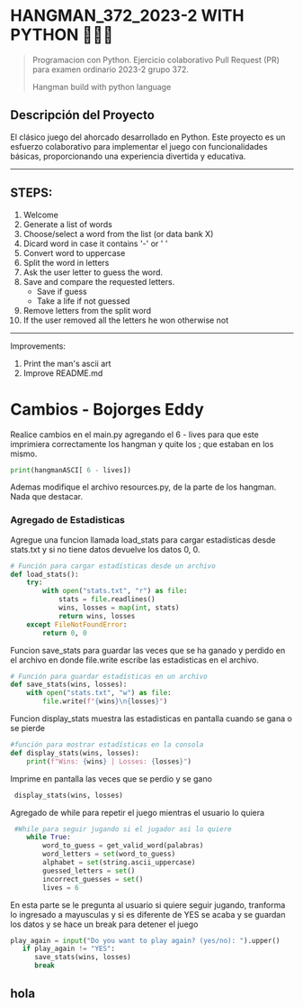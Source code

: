 # HANGMAN_372_2023-2 WITH PYTHON 🐍🧍‍♂️

> Programacion con Python. Ejercicio colaborativo Pull Request (PR) para examen ordinario 2023-2 grupo 372.
>
> Hangman build with python language

## Descripción del Proyecto
El clásico juego del ahorcado desarrollado en Python. Este proyecto es un esfuerzo colaborativo para implementar el juego con funcionalidades básicas, proporcionando una experiencia divertida y educativa.

---
## STEPS:
1. Welcome
2. Generate a list of words
3. Choose/select a word from the list (or data bank X)
4. Dicard word in case it contains '-' or ' '
5. Convert word to uppercase
6. Split the word in letters
7. Ask the user letter to guess the word.
8. Save and compare the requested letters.
   - Save if guess
   - Take a life if not guessed
9.  Remove letters from the split word
10. If the user removed all the letters he won otherwise not
---
Improvements:

1.  Print the man's ascii art
2.  Improve README.md


# Cambios - Bojorges Eddy

Realice cambios en el main.py agregando el 6 - lives para que este imprimiera 
correctamente los hangman y quite los ; que estaban en los mismo. 

```python
print(hangmanASCI[ 6 - lives])
```
Ademas modifique el archivo resources.py, de la parte de los hangman. Nada que destacar.

### Agregado de Estadisticas

Agregue una funcion llamada load_stats para cargar estadísticas desde stats.txt y si no tiene datos
devuelve los datos 0, 0.
```python
# Función para cargar estadísticas desde un archivo
def load_stats():
    try:
        with open("stats.txt", "r") as file:
            stats = file.readlines()  
            wins, losses = map(int, stats)  
            return wins, losses  
    except FileNotFoundError:  
        return 0, 0  

```

Funcion save_stats para guardar las veces que se ha ganado y perdido en el
archivo en donde file.write escribe las estadisticas en el archivo.
```python
# Función para guardar estadísticas en un archivo
def save_stats(wins, losses):
    with open("stats.txt", "w") as file:
        file.write(f"{wins}\n{losses}")  

```

Funcion display_stats muestra las estadisticas en pantalla cuando se gana o se pierde
```python
#función para mostrar estadísticas en la consola
def display_stats(wins, losses):
    print(f"Wins: {wins} | Losses: {losses}") 

```

Imprime en pantalla las veces que se perdio y se gano
```python
 display_stats(wins, losses)
```

Agregado de while para repetir el juego mientras el usuario lo quiera
```python
 #While para seguir jugando si el jugador asi lo quiere
    while True:
        word_to_guess = get_valid_word(palabras)
        word_letters = set(word_to_guess)
        alphabet = set(string.ascii_uppercase)
        guessed_letters = set()
        incorrect_guesses = set()
        lives = 6
```
En esta parte se le pregunta al usuario si quiere seguir jugando, tranforma lo ingresado a mayusculas y si es diferente de YES se acaba y se guardan los datos y se hace un break para detener el juego
```python
play_again = input("Do you want to play again? (yes/no): ").upper()
   if play_again != "YES":
      save_stats(wins, losses)
      break
```


## hola
